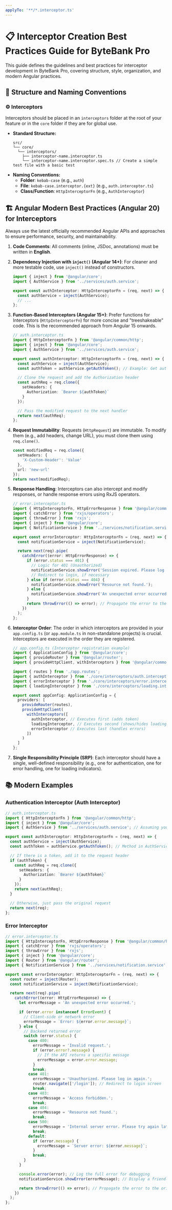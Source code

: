 ```yaml
---
applyTo: '**/*.interceptor.ts'
---
```


# 📋 Interceptor Creation Best Practices Guide for ByteBank Pro

This guide defines the guidelines and best practices for interceptor development in ByteBank Pro, covering structure, style, organization, and modern Angular practices.

## 📁 Structure and Naming Conventions

### ⚙️ Interceptors

Interceptors should be placed in an `interceptors` folder at the root of your feature or in the `core` folder if they are for global use.

- **Standard Structure:**
  ```
  src/
  └── core/
    └── interceptors/
      ├── interceptor-name.interceptor.ts
      └── interceptor-name.interceptor.spec.ts // Create a simple test file with a basic test
  ```
- **Naming Conventions:**
  - **Folder**: `kebab-case` (e.g., `auth`)
  - **File**: `kebab-case.interceptor.{ext}` (e.g., `auth.interceptor.ts`)
  - **Class/Function**: `HttpInterceptorFn` (e.g., `AuthInterceptor`)

## 🏗️ Angular Modern Best Practices (Angular 20) for Interceptors

Always use the latest officially recommended Angular APIs and approaches to ensure performance, security, and maintainability.

1.  **Code Comments**: All comments (inline, JSDoc, annotations) must be written in **English**.

2.  **Dependency Injection with `inject()` (Angular 14+)**: For cleaner and more testable code, use `inject()` instead of constructors.

    ```typescript
    import { inject } from '@angular/core';
    import { AuthService } from '../services/auth.service';

    export const authInterceptor: HttpInterceptorFn = (req, next) => {
      const authService = inject(AuthService);
      // ...
    };
    ```

3.  **Function-Based Interceptors (Angular 15+)**: Prefer functions for Interceptors (`HttpInterceptorFn`) for more concise and "treeshakeable" code. This is the recommended approach from Angular 15 onwards.

    ```typescript
    // auth.interceptor.ts
    import { HttpInterceptorFn } from '@angular/common/http';
    import { inject } from '@angular/core';
    import { AuthService } from '../services/auth.service';

    export const authInterceptor: HttpInterceptorFn = (req, next) => {
      const authService = inject(AuthService);
      const authToken = authService.getAuthToken(); // Example: Get authentication token

      // Clone the request and add the Authorization header
      const authReq = req.clone({
        setHeaders: {
          Authorization: `Bearer ${authToken}`
        }
      });

      // Pass the modified request to the next handler
      return next(authReq);
    };
    ```

4.  **Request Immutability**: Requests (`HttpRequest`) are immutable. To modify them (e.g., add headers, change URL), you must clone them using `req.clone()`.

    ```typescript
    const modifiedReq = req.clone({
      setHeaders: {
        'X-Custom-Header': 'Value'
      },
      url: 'new-url'
    });
    return next(modifiedReq);
    ```

5.  **Response Handling**: Interceptors can also intercept and modify responses, or handle response errors using RxJS operators.

    ```typescript
    // error.interceptor.ts
    import { HttpInterceptorFn, HttpErrorResponse } from '@angular/common/http';
    import { catchError } from 'rxjs/operators';
    import { throwError } from 'rxjs';
    import { inject } from '@angular/core';
    import { NotificationService } from '../services/notification.service'; // Example service

    export const errorInterceptor: HttpInterceptorFn = (req, next) => {
      const notificationService = inject(NotificationService);

      return next(req).pipe(
        catchError((error: HttpErrorResponse) => {
          if (error.status === 401) {
            // Logic for 401 (Unauthorized)
            notificationService.showError('Session expired. Please log in again.');
            // Redirect to login, if necessary
          } else if (error.status === 404) {
            notificationService.showError('Resource not found.');
          } else {
            notificationService.showError('An unexpected error occurred. Please try again.');
          }
          return throwError(() => error); // Propagate the error to the original subscriber
        })
      );
    };
    ```

6.  **Interceptor Order**: The order in which interceptors are provided in your `app.config.ts` (or `app.module.ts` in non-standalone projects) is crucial. Interceptors are executed in the order they are registered.

    ```typescript
    // app.config.ts (Interceptor registration example)
    import { ApplicationConfig } from '@angular/core';
    import { provideRouter } from '@angular/router';
    import { provideHttpClient, withInterceptors } from '@angular/common/http';

    import { routes } from './app.routes';
    import { authInterceptor } from './core/interceptors/auth.interceptor';
    import { errorInterceptor } from './core/interceptors/error.interceptor';
    import { loadingInterceptor } from './core/interceptors/loading.interceptor'; // Example

    export const appConfig: ApplicationConfig = {
      providers: [
        provideRouter(routes),
        provideHttpClient(
          withInterceptors([
            authInterceptor, // Executes first (adds token)
            loadingInterceptor, // Executes second (shows/hides loading)
            errorInterceptor // Executes last (handles errors)
          ])
        )
      ]
    };
    ```

7.  **Single Responsibility Principle (SRP)**: Each interceptor should have a single, well-defined responsibility (e.g., one for authentication, one for error handling, one for loading indicators).

## 📚 Modern Examples

### Authentication Interceptor (Auth Interceptor)

```typescript
// auth.interceptor.ts
import { HttpInterceptorFn } from '@angular/common/http';
import { inject } from '@angular/core';
import { AuthService } from '../services/auth.service'; // Assuming you have an AuthService

export const authInterceptor: HttpInterceptorFn = (req, next) => {
  const authService = inject(AuthService);
  const authToken = authService.getAuthToken(); // Method in AuthService to get the token

  // If there is a token, add it to the request header
  if (authToken) {
    const authReq = req.clone({
      setHeaders: {
        Authorization: `Bearer ${authToken}`
      }
    });
    return next(authReq);
  }

  // Otherwise, just pass the original request
  return next(req);
};
```

### Error Interceptor

```typescript
// error.interceptor.ts
import { HttpInterceptorFn, HttpErrorResponse } from '@angular/common/http';
import { catchError } from 'rxjs/operators';
import { throwError } from 'rxjs';
import { inject } from '@angular/core';
import { Router } from '@angular/router';
import { NotificationService } from '../services/notification.service'; // Service to display notifications

export const errorInterceptor: HttpInterceptorFn = (req, next) => {
  const router = inject(Router);
  const notificationService = inject(NotificationService);

  return next(req).pipe(
    catchError((error: HttpErrorResponse) => {
      let errorMessage = 'An unexpected error occurred.';

      if (error.error instanceof ErrorEvent) {
        // Client-side or network error
        errorMessage = `Error: ${error.error.message}`;
      } else {
        // Backend returned error
        switch (error.status) {
          case 400:
            errorMessage = 'Invalid request.';
            if (error.error?.message) {
              // If the API returns a specific message
              errorMessage = error.error.message;
            }
            break;
          case 401:
            errorMessage = 'Unauthorized. Please log in again.';
            router.navigate(['/login']); // Redirect to login screen
            break;
          case 403:
            errorMessage = 'Access forbidden.';
            break;
          case 404:
            errorMessage = 'Resource not found.';
            break;
          case 500:
            errorMessage = 'Internal server error. Please try again later.';
            break;
          default:
            if (error.message) {
              errorMessage = `Server error: ${error.message}`;
            }
            break;
        }
      }

      console.error(error); // Log the full error for debugging
      notificationService.showError(errorMessage); // Display a friendly notification to the user

      return throwError(() => error); // Propagate the error to the original subscriber
    })
  );
};
```
